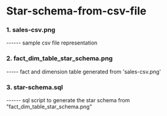 # Star-schema-from-csv-file

 
 ### 1. sales-csv.png
 ------ sample csv file representation

 ### 2. fact_dim_table_star_schema.png
----- fact and dimension table generated from 'sales-csv.png'

### 3. star-schema.sql
------ sql script to generate the star schema from "fact_dim_table_star_schema.png"
